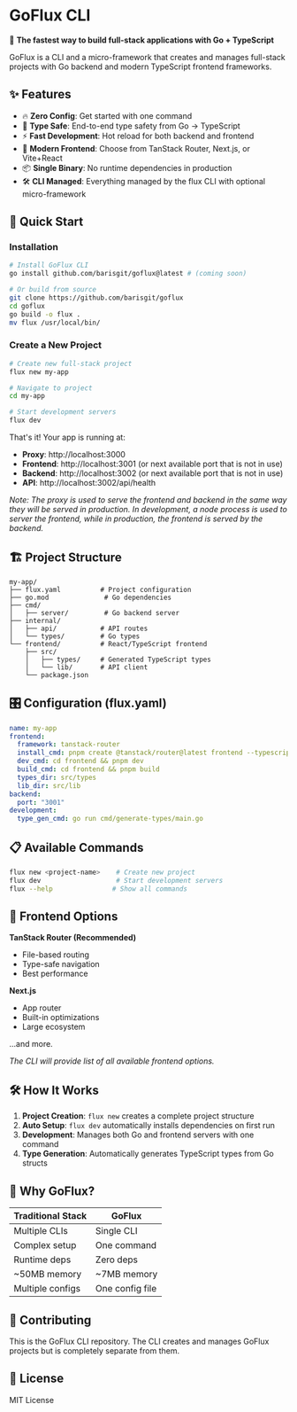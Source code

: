 # GoFlux CLI

🚀 **The fastest way to build full-stack applications with Go + TypeScript**

GoFlux is a CLI and a micro-framework that creates and manages full-stack projects with Go backend and modern TypeScript frontend frameworks.

## ✨ Features

- 🔥 **Zero Config**: Get started with one command
- 🎯 **Type Safe**: End-to-end type safety from Go → TypeScript  
- ⚡ **Fast Development**: Hot reload for both backend and frontend
- 🎨 **Modern Frontend**: Choose from TanStack Router, Next.js, or Vite+React
- 📦 **Single Binary**: No runtime dependencies in production
- 🛠️ **CLI Managed**: Everything managed by the flux CLI with optional micro-framework

## 🚀 Quick Start

### Installation

```bash
# Install GoFlux CLI
go install github.com/barisgit/goflux@latest # (coming soon)

# Or build from source
git clone https://github.com/barisgit/goflux
cd goflux
go build -o flux .
mv flux /usr/local/bin/
```

### Create a New Project

```bash
# Create new full-stack project
flux new my-app

# Navigate to project
cd my-app

# Start development servers
flux dev
```

That's it! Your app is running at:

- **Proxy**: http://localhost:3000
- **Frontend**: http://localhost:3001 (or next available port that is not in use)
- **Backend**: http://localhost:3002 (or next available port that is not in use)
- **API**: http://localhost:3002/api/health

*Note: The proxy is used to serve the frontend and backend in the same way they will be served in production. In development, a node process is used to server the frontend, while in production, the frontend is served by the backend.*

## 🏗️ Project Structure

```
my-app/
├── flux.yaml          # Project configuration
├── go.mod              # Go dependencies
├── cmd/
│   ├── server/         # Go backend server
├── internal/
│   ├── api/           # API routes
│   └── types/         # Go types
└── frontend/          # React/TypeScript frontend
    ├── src/
    │   ├── types/     # Generated TypeScript types
    │   └── lib/       # API client
    └── package.json
```

## 🎛️ Configuration (flux.yaml)

```yaml
name: my-app
frontend:
  framework: tanstack-router
  install_cmd: pnpm create @tanstack/router@latest frontend --typescript
  dev_cmd: cd frontend && pnpm dev
  build_cmd: cd frontend && pnpm build
  types_dir: src/types
  lib_dir: src/lib
backend:
  port: "3001"
development:
  type_gen_cmd: go run cmd/generate-types/main.go
```

## 📋 Available Commands

```bash
flux new <project-name>    # Create new project
flux dev                   # Start development servers
flux --help               # Show all commands
```

## 🎨 Frontend Options

**TanStack Router (Recommended)**
- File-based routing
- Type-safe navigation
- Best performance

**Next.js**
- App router
- Built-in optimizations
- Large ecosystem

...and more.

*The CLI will provide list of all available frontend options.*

## 🛠️ How It Works

1. **Project Creation**: `flux new` creates a complete project structure
2. **Auto Setup**: `flux dev` automatically installs dependencies on first run
3. **Development**: Manages both Go and frontend servers with one command
4. **Type Generation**: Automatically generates TypeScript types from Go structs

## 🎯 Why GoFlux?

| Traditional Stack | GoFlux |
|------------------|----------|
| Multiple CLIs | Single CLI |
| Complex setup | One command |
| Runtime deps | Zero deps |
| ~50MB memory | ~7MB memory |
| Multiple configs | One config file |

## 🤝 Contributing

This is the GoFlux CLI repository. The CLI creates and manages GoFlux projects but is completely separate from them.

## 📄 License

MIT License

